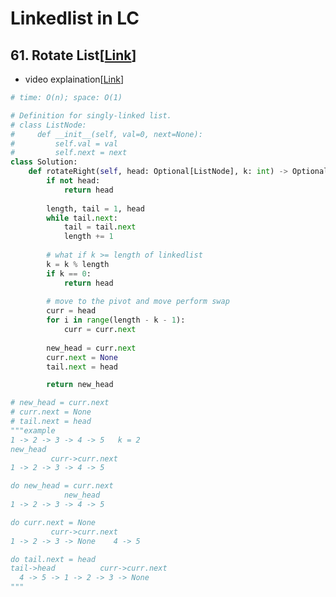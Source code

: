 # Linkedlist in LC

## 61. Rotate List[[Link](https://leetcode.com/problems/rotate-list/description/?envType=problem-list-v2&envId=two-pointers)]

- video explaination[[Link](https://neetcode.io/solutions/rotate-list)]

```python
# time: O(n); space: O(1)

# Definition for singly-linked list.
# class ListNode:
#     def __init__(self, val=0, next=None):
#         self.val = val
#         self.next = next
class Solution:
    def rotateRight(self, head: Optional[ListNode], k: int) -> Optional[ListNode]:
        if not head:
            return head
        
        length, tail = 1, head
        while tail.next:
            tail = tail.next
            length += 1
        
        # what if k >= length of linkedlist
        k = k % length
        if k == 0:
            return head
        
        # move to the pivot and move perform swap
        curr = head
        for i in range(length - k - 1):
            curr = curr.next
        
        new_head = curr.next
        curr.next = None
        tail.next = head

        return new_head

# new_head = curr.next
# curr.next = None
# tail.next = head
"""example
1 -> 2 -> 3 -> 4 -> 5   k = 2
new_head
         curr->curr.next
1 -> 2 -> 3 -> 4 -> 5

do new_head = curr.next
            new_head
1 -> 2 -> 3 -> 4 -> 5

do curr.next = None
         curr->curr.next
1 -> 2 -> 3 -> None    4 -> 5

do tail.next = head
tail->head          curr->curr.next  
  4 -> 5 -> 1 -> 2 -> 3 -> None 
"""
```